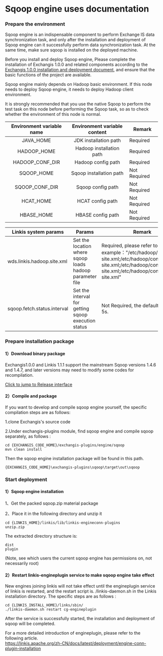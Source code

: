 # Sqoop engine uses documentation
### Prepare the environment
Sqoop engine is an indispensable component to perform Exchange IS data synchronization task, and only after the installation and deployment of Sqoop engine can it successfully perform data synchronization task. At the same time, make sure sqoop is installed on the deployed machine.

Before you install and deploy Sqoop engine,  Please complete the installation of Exchangis 1.0.0 and related components according to the [Exchangis 1.0.0 installation and deployment document](https://github.com/WeBankFinTech/Exchangis/blob/dev-1.0.0/docs/en_US/ch1/exchangis_deploy_en.md), and ensure that the basic functions of the project are available.

Sqoop engine mainly depends on Hadoop basic environment. If this node needs to deploy Sqoop engine, it needs to deploy Hadoop client environment.

It is strongly recommended that you use the native Sqoop to perform the test task on this node before performing the Sqoop task, so as to check whether the environment of this node is normal.

| Environment variable name | Environment variable content | Remark |
| :----: | :----: |-------|
| JAVA_HOME   | JDK installation path | Required |
| HADOOP_HOME     | Hadoop installation path | Required |
| HADOOP_CONF_DIR | Hadoop config path | Required |
| SQOOP_HOME | Sqoop installation path | Not Required |
| SQOOP_CONF_DIR | Sqoop config path | Not Required |
| HCAT_HOME | HCAT config path | Not Required |
| HBASE_HOME | HBASE config path | Not Required |


| Linkis system params        | Params                                                   | Remark                                                       |
| --------------------------- | -------------------------------------------------------- | ------------------------------------------------------------ |
| wds.linkis.hadoop.site.xml  | Set the location where sqoop loads hadoop parameter file | Required, please refer to the example："/etc/hadoop/conf/core-site.xml;/etc/hadoop/conf/hdfs-site.xml;/etc/hadoop/conf/yarn-site.xml;/etc/hadoop/conf/mapred-site.xml" |
| sqoop.fetch.status.interval | Set the interval for getting sqoop execution status      | Not Required, the default value is 5s.                       |
### Prepare installation package
#### 1）Download binary package

Exchangis1.0.0 and Linkis 1.1.1 support the mainstream Sqoop versions 1.4.6 and 1.4.7, and later versions may need to modify some codes for recompilation.

[Click to jump to Release interface](https://github.com/WeBankFinTech/Exchangis/releases/tag/release-1.0.0)

#### 2）Compile and package
If you want to develop and compile sqoop engine yourself, the specific compilation steps are as follows:

1.clone Exchangis's source code

2.Under exchangis-plugins module, find sqoop engine and compile sqoop separately, as follows :

```
cd {EXCHANGIS_CODE_HOME}/exchangis-plugins/engine/sqoop
mvn clean install
```
Then the sqoop engine installation package will be found in this path.
```
{EXCHANGIS_CODE_HOME}\exchangis-plugins\sqoop\target\out\sqoop
```


### Start deployment
#### 1）Sqoop engine installation
1、Get the packed sqoop.zip material package

2、Place it in the following directory and unzip it

```
cd {LINKIS_HOME}/linkis/lib/linkis-engineconn-plugins
unzip.zip
```
The extracted directory structure is:
```
dist
plugin
```
(Note, see which users the current sqoop engine has permissions on, not necessarily root)


#### 2）Restart linkis-engineplugin service to make sqoop engine take effect
New engines joining linkis will not take effect until the engineplugin service of linkis is restarted, and the restart script is. /linkis-daemon.sh in the Linkis installation directory. The specific steps are as follows :
```
cd {LINKIS_INSTALL_HOME}/links/sbin/
./linkis-daemon.sh restart cg-engineplugin
```
After the service is successfully started, the installation and deployment of sqoop will be completed.

For a more detailed introduction of engineplugin, please refer to the following article.   
https://linkis.apache.org/zh-CN/docs/latest/deployment/engine-conn-plugin-installation